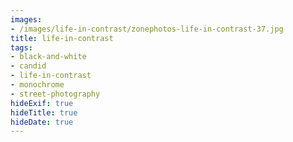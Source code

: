 ```yaml
---
images:
- /images/life-in-contrast/zonephotos-life-in-contrast-37.jpg
title: life-in-contrast
tags:
- black-and-white
- candid
- life-in-contrast
- monochrome
- street-photography
hideExif: true
hideTitle: true
hideDate: true
---
```

